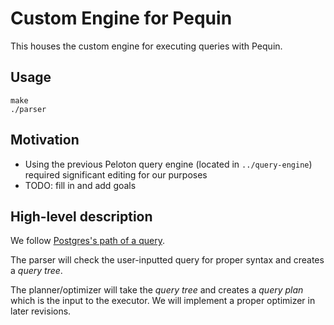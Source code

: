 # Custom Engine for Pequin

This houses the custom engine for executing queries with Pequin.

## Usage

```
make
./parser
```


## Motivation
- Using the previous Peloton query engine (located in `../query-engine`) required significant editing for our purposes
- TODO: fill in and add goals

## High-level description

We follow [Postgres's path of a query](https://www.postgresql.org/docs/current/query-path.html).

The parser will check the user-inputted query for proper syntax and creates a *query tree*.

The planner/optimizer will take the *query tree* and creates a *query plan* which is the input to the executor. We will implement a proper optimizer in later revisions.
